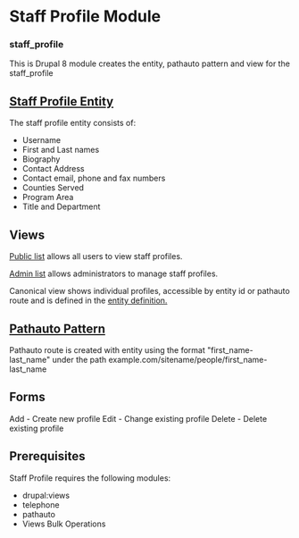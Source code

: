 # Staff Profile Module
### staff_profile
This is Drupal 8 module creates the entity, pathauto pattern and view for the staff_profile

## [Staff Profile Entity](src/Entity/StaffProfile.php)
The staff profile entity consists of:
* Username
* First and Last names
* Biography
* Contact Address
* Contact email, phone and fax numbers
* Counties Served
* Program Area
* Title and Department

## Views
[Public list](config/install/views.view.staff_profiles.yml) allows all users to view staff profiles.

[Admin list](config/install/views.view.staff_profiles_admin.yml) allows administrators to manage staff profiles.

Canonical view shows individual profiles, accessible by entity id or pathauto route and is defined in the [entity definition.](src/Entity/StaffProfile.php)

## [Pathauto Pattern](config/install/pathauto.pattern.staff_profiles.yml)
Pathauto route is created with entity using the format "first_name-last_name" under the path example.com/sitename/people/first_name-last_name

## Forms
Add - Create new profile
Edit - Change existing profile
Delete - Delete existing profile

## Prerequisites
Staff Profile requires the following modules:
* drupal:views
* telephone
* pathauto
* Views Bulk Operations

